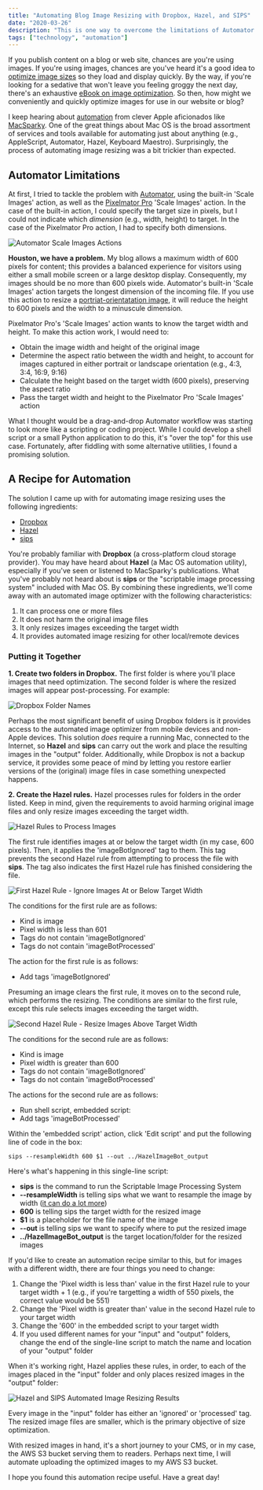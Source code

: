 ```yaml
---
title: "Automating Blog Image Resizing with Dropbox, Hazel, and SIPS"
date: "2020-03-26"
description: "This is one way to overcome the limitations of Automator's 'Scale Images' action to resize images to a target width."
tags: ["technology", "automation"]
---
```


If you publish content on a blog or web site, chances are you're using images. If you're using images, chances are you've heard it's a good idea to [optimize image sizes](https://web.dev/serve-images-with-correct-dimensions/#optimize-your-images) so they load and display quickly. By the way, if you're looking for a sedative that won't leave you feeling groggy the next day, there's an exhaustive [eBook on image optimization](https://images.guide/). So then, how might we conveniently and quickly optimize images for use in our website or blog?

I keep hearing about [automation](https://www.relay.fm/automators) from clever Apple aficionados like [MacSparky](https://www.macsparky.com/). One of the great things about Mac OS is the broad assortment of services and tools available for automating just about anything (e.g., AppleScript, Automator, Hazel, Keyboard Maestro). Surprisingly, the process of automating image resizing was a bit trickier than expected.

## Automator Limitations

At first, I tried to tackle the problem with [Automator](https://support.apple.com/guide/automator/welcome/mac), using the built-in 'Scale Images' action, as well as the [Pixelmator Pro](https://www.pixelmator.com/pro/) 'Scale Images' action. In the case of the built-in action, I could specify the target size in pixels, but I could not indicate which *dimension* (e.g., width, height) to target. In the case of the Pixelmator Pro action, I had to specify both dimensions.

![Automator Scale Images Actions](https://kmsmedia.s3.amazonaws.com/image/2020-03-25_imageAutoOpt-2.png)

**Houston, we have a problem.** My blog allows a maximum width of 600 pixels for content; this provides a balanced experience for visitors using either a small mobile screen or a large desktop display. Consequently, my images should be no more than 600 pixels wide. Automator's built-in 'Scale Images' action targets the longest dimension of the incoming file. If you use this action to resize a [portriat-orientatation image](https://kevansizemore.com/blog/2016/03/13/red-panda-wave/), it will reduce the height to 600 pixels and the width to a minuscule dimension.

Pixelmator Pro's 'Scale Images' action wants to know the target width and height. To make this action work, I would need to:

- Obtain the image width and height of the original image
- Determine the aspect ratio between the width and height, to account for images captured in either portrait or landscape orientation (e.g., 4:3, 3:4, 16:9, 9:16)
- Calculate the height based on the target width (600 pixels), preserving the aspect ratio
- Pass the target width and height to the Pixelmator Pro 'Scale Images' action

What I thought would be a drag-and-drop Automator workflow was starting to look more like a scripting or coding project. While I could develop a shell script or a small Python application to do this, it's "over the top" for this use case. Fortunately, after fiddling with some alternative utilities, I found a promising solution.

## A Recipe for Automation

The solution I came up with for automating image resizing uses the following ingredients:

- [Dropbox](https://www.dropbox.com/)
- [Hazel](https://www.noodlesoft.com/)
- [sips](https://ss64.com/osx/sips.html)

You're probably familiar with **Dropbox** (a cross-platform cloud storage provider). You may have heard about **Hazel** (a Mac OS automation utility), especially if you've seen or listened to MacSparky's publications. What you've probably not heard about is **sips** or the "scriptable image processing system" included with Mac OS. By combining these ingredients, we'll come away with an automated image optimizer with the following characteristics:

1. It can process one or more files
2. It does not harm the original image files
3. It only resizes images exceeding the target width
4. It provides automated image resizing for other local/remote devices

### Putting it Together

**1. Create two folders in Dropbox.** The first folder is where you'll place images that need optimization. The second folder is where the resized images will appear post-processing. For example:

![Dropbox Folder Names](https://kmsmedia.s3.amazonaws.com/image/2020-03-25_imageAutoOpt-1.png)

Perhaps the most significant benefit of using Dropbox folders is it provides access to the automated image optimizer from mobile devices and non-Apple devices. This solution *does* require a running Mac, connected to the Internet, so **Hazel** and **sips** can carry out the work and place the resulting images in the "output" folder. Additionally, while Dropbox is not a backup service, it provides some peace of mind by letting you restore earlier versions of the (original) image files in case something unexpected happens.

**2. Create the Hazel rules.** Hazel processes rules for folders in the order listed. Keep in mind, given the requirements to avoid harming original image files and only resize images exceeding the target width.

![Hazel Rules to Process Images](https://kmsmedia.s3.amazonaws.com/image/2020-03-25_imageAutoOpt-3.png)

The first rule identifies images at or below the target width (in my case, 600 pixels). Then, it applies the 'imageBotIgnored' tag to them. This tag prevents the second Hazel rule from attempting to process the file with **sips**. The tag also indicates the first Hazel rule has finished considering the file.

![First Hazel Rule - Ignore Images At or Below Target Width](https://kmsmedia.s3.amazonaws.com/image/2020-03-25_imageAutoOpt-4.png)

The conditions for the first rule are as follows:

- Kind is image
- Pixel width is less than 601
- Tags do not contain 'imageBotIgnored'
- Tags do not contain 'imageBotProcessed'

The action for the first rule is as follows:

- Add tags 'imageBotIgnored'

Presuming an image clears the first rule, it moves on to the second rule, which performs the resizing. The conditions are similar to the first rule, except this rule selects images exceeding the target width.

![Second Hazel Rule - Resize Images Above Target Width](https://kmsmedia.s3.amazonaws.com/image/2020-03-25_imageAutoOpt-5.png)

The conditions for the second rule are as follows:

- Kind is image
- Pixel width is greater than 600
- Tags do not contain 'imageBotIgnored'
- Tags do not contain 'imageBotProcessed'

The actions for the second rule are as follows:

- Run shell script, embedded script:
- Add tags 'imageBotProcessed'

Within the 'embedded script' action, click 'Edit script' and put the following line of code in the box:

```
sips --resampleWidth 600 $1 --out ../HazelImageBot_output
```

Here's what's happening in this single-line script:

- **sips** is the command to run the Scriptable Image Processing System
- **--resampleWidth** is telling sips what we want to resample the image by width ([it can do a lot more](https://ss64.com/osx/sips.html))
- **600** is telling sips the target width for the resized image
- **$1** is a placeholder for the file name of the image
- **--out** is telling sips we want to specify where to put the resized image
- **../HazelImageBot_output** is the target location/folder for the resized images

If you'd like to create an automation recipe similar to this, but for images with a different width, there are four things you need to change:

1. Change the 'Pixel width is less than' value in the first Hazel rule to your target width + 1 (e.g., if you're targetting a width of 550 pixels, the correct value would be 551)
2. Change the 'Pixel width is greater than' value in the second Hazel rule to your target width
3. Change the '600' in the embedded script to your target width
4. If you used different names for your "input" and "output" folders, change the end of the single-line script to match the name and location of your "output" folder

When it's working right, Hazel applies these rules, in order, to each of the images placed in the "input" folder and only places resized images in the "output" folder:

![Hazel and SIPS Automated Image Resizing Results](https://kmsmedia.s3.amazonaws.com/image/2020-03-25_imageAutoOpt-6.png)

Every image in the "input" folder has either an 'ignored' or 'processed' tag. The resized image files are smaller, which is the primary objective of size optimization.

With resized images in hand, it's a short journey to your CMS, or in my case, the AWS S3 bucket serving them to readers. Perhaps next time, I will automate uploading the optimized images to my AWS S3 bucket.

I hope you found this automation recipe useful. Have a great day!

